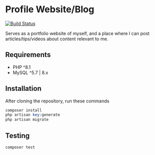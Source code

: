 # Profile Website/Blog

[![Build Status](https://travis-ci.org/patoui/laravel-profile.svg?branch=master)](https://travis-ci.org/patoui/laravel-profile)


Serves as a portfolio website of myself, and a place where I can post articles/tips/videos about content relevant to me.

## Requirements

- PHP ^8.1
- MySQL ^5.7 | 8.x


## Installation

After cloning the repository, run these commands
```php
composer install
php artisan key:generate
php artisan migrate
```

## Testing

```
composer test
```
